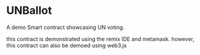 # UNBallot
A demo Smart contract showcasing UN voting.

this contract is demonstrated using the remix IDE and metamask. however, this contract can also be demoed using web3.js

